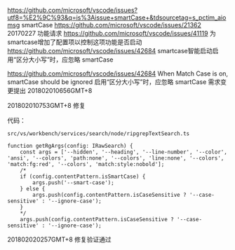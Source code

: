 https://github.com/microsoft/vscode/issues?utf8=%E2%9C%93&q=is%3Aissue+smartCase+&tdsourcetag=s_pctim_aiomsg
smartCase 
https://github.com/microsoft/vscode/issues/21362
20170227 功能请求
https://github.com/microsoft/vscode/issues/41119
为smartcase增加了配置项以控制这项功能是否启动
https://github.com/microsoft/vscode/issues/42684
smartcase智能启动启用“区分大小写”时，应忽略 smartCase



https://github.com/microsoft/vscode/issues/42684
When Match Case is on, smartCase should be ignored
启用“区分大小写”时，应忽略 smartCase
需求变更提出 201802010656GMT+8

201802010753GMT+8
修复

代码：
```
src/vs/workbench/services/search/node/ripgrepTextSearch.ts

function getRgArgs(config: IRawSearch) {
	const args = ['--hidden', '--heading', '--line-number', '--color', 'ansi', '--colors', 'path:none', '--colors', 'line:none', '--colors', 'match:fg:red', '--colors', 'match:style:nobold'];
	/*
    if (config.contentPattern.isSmartCase) {
		args.push('--smart-case');
	} else {
		args.push(config.contentPattern.isCaseSensitive ? '--case-sensitive' : '--ignore-case');
	}
    */
	args.push(config.contentPattern.isCaseSensitive ? '--case-sensitive' : '--ignore-case');
```

201802020257GMT+8
修复验证通过